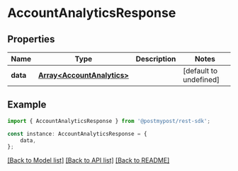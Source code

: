 # AccountAnalyticsResponse


## Properties

Name | Type | Description | Notes
------------ | ------------- | ------------- | -------------
**data** | [**Array&lt;AccountAnalytics&gt;**](AccountAnalytics.md) |  | [default to undefined]

## Example

```typescript
import { AccountAnalyticsResponse } from '@postmypost/rest-sdk';

const instance: AccountAnalyticsResponse = {
    data,
};
```

[[Back to Model list]](../README.md#documentation-for-models) [[Back to API list]](../README.md#documentation-for-api-endpoints) [[Back to README]](../README.md)
